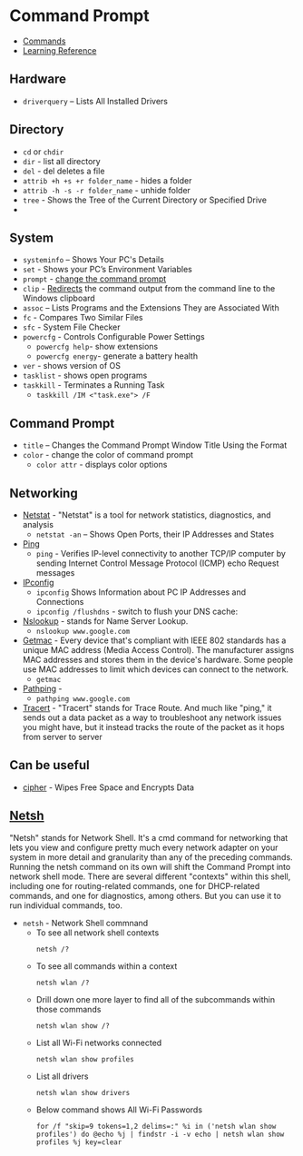 # Command Prompt

- [Commands](https://learn.microsoft.com/en-us/windows-server/administration/windows-commands/windows-commands)
- [Learning Reference](https://www.freecodecamp.org/news/command-line-commands-cli-tutorial/)
## Hardware 
- ```driverquery``` – Lists All Installed Drivers


## Directory
- ```cd``` or ```chdir```
- ```dir``` - list all directory
- ```del``` - del deletes a file
- ```attrib +h +s +r folder_name``` - hides a folder
- ```attrib -h -s -r folder_name``` - unhide folder
- ```tree``` - Shows the Tree of the Current Directory or Specified Drive
- 

## System
- ```systeminfo``` – Shows Your PC's Details
- ```set``` -  Shows your PC’s Environment Variables
- ```prompt``` - [change the command prompt](https://learn.microsoft.com/en-us/windows-server/administration/windows-commands/prompt)
- ``clip`` - [Redirects](https://learn.microsoft.com/en-us/windows-server/administration/windows-commands/clip) the command output from the command line to the Windows clipboard
- ```assoc``` – Lists Programs and the Extensions They are Associated With
- ```fc``` - Compares Two Similar Files
- ```sfc``` - System File Checker
- ```powercfg``` - Controls Configurable Power Settings
  - ```powercfg help```- show extensions
  - ```powercfg energy```- generate a battery health
- ```ver``` - shows version of OS
- ```tasklist``` - shows open programs
- ```taskkill``` - Terminates a Running Task
  - ```taskkill /IM <"task.exe"> /F```

## Command Prompt
- ```title```  – Changes the Command Prompt Window Title Using the Format
- ```color``` - change the color of command prompt
  - ```color attr``` - displays color options

## Networking
- [Netstat]((https://learn.microsoft.com/en-us/windows-server/administration/windows-commands/netstat)) - "Netstat" is a tool for network statistics, diagnostics, and analysis
  - ```netstat -an``` – Shows Open Ports, their IP Addresses and States
- [Ping]((https://learn.microsoft.com/en-us/windows-server/administration/windows-commands/ping))
  - ```ping``` - Verifies IP-level connectivity to another TCP/IP computer by sending Internet Control Message Protocol (ICMP) echo Request messages
- [IPconfig](https://learn.microsoft.com/en-us/windows-server/administration/windows-commands/ipconfig)
  - ```ipconfig``` Shows Information about PC IP Addresses and Connections
  - ```ipconfig /flushdns``` - switch to flush your DNS cache:
- [Nslookup](https://learn.microsoft.com/en-us/windows-server/administration/windows-commands/nslookup) - stands for Name Server Lookup.
  - ```nslookup www.google.com```
- [Getmac](https://learn.microsoft.com/en-us/windows-server/administration/windows-commands/getmac) - Every device that's compliant with IEEE 802 standards has a unique MAC address (Media Access Control). The manufacturer assigns MAC addresses and stores them in the device's hardware. Some people use MAC addresses to limit which devices can connect to the network.
  - ```getmac```
- [Pathping](https://learn.microsoft.com/en-us/windows-server/administration/windows-commands/pathping) -
  - ```pathping www.google.com```
- [Tracert](https://learn.microsoft.com/en-us/windows-server/administration/windows-commands/tracert) - "Tracert" stands for Trace Route. And much like "ping," it sends out a data packet as a way to troubleshoot any network issues you might have, but it instead tracks the route of the packet as it hops from server to server

## Can be useful

- [cipher](https://learn.microsoft.com/en-us/windows-server/administration/windows-commands/cipher)  - Wipes Free Space and Encrypts Data

## [Netsh]((https://learn.microsoft.com/en-us/windows-server/administration/windows-commands/netsh))

"Netsh" stands for Network Shell. It's a cmd command for networking that lets you view and configure pretty much every network adapter on your system in more detail and granularity than any of the preceding commands.
Running the netsh command on its own will shift the Command Prompt into network shell mode. There are several different "contexts" within this shell, including one for routing-related commands, one for DHCP-related commands, and one for diagnostics, among others. But you can use it to run individual commands, too.

- ```netsh``` - Network Shell commnand
  - To see all network shell contexts
    ```
    netsh /?
    ````
  - To see all commands within a context
    ```
    netsh wlan /?
    ````    
  - Drill down one more layer to find all of the subcommands within those commands
     ```
    netsh wlan show /?
    ````   
  - List all Wi-Fi networks connected
    ```
    netsh wlan show profiles
    ````
  - List all drivers
    ```
    netsh wlan show drivers
    ````  
  - Below command shows All Wi-Fi Passwords
    ```
    for /f "skip=9 tokens=1,2 delims=:" %i in ('netsh wlan show profiles') do @echo %j | findstr -i -v echo | netsh wlan show profiles %j key=clear
    ```
